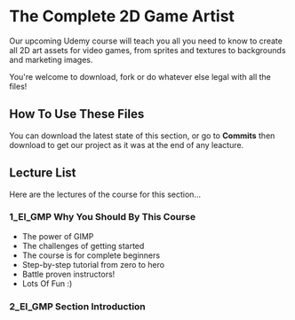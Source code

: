 # The Complete 2D Game Artist
Our upcoming Udemy course will teach you all you need to know to create all 2D art assets for video games, from sprites and textures to backgrounds and marketing images.

You're welcome to download, fork or do whatever else legal with all the files!

## How To Use These Files
You can download the latest state of this section, or go to **Commits** then download to get our project as it was at the end of any leacture.

## Lecture List
Here are the lectures of the course for this section...

### 1_EI_GMP Why You Should By This Course
+ The power of GIMP
+ The challenges of getting started
+ The course is for complete beginners
+ Step-by-step tutorial from zero to hero
+ Battle proven instructors!
+ Lots Of Fun :)


### 2_EI_GMP Section Introduction
